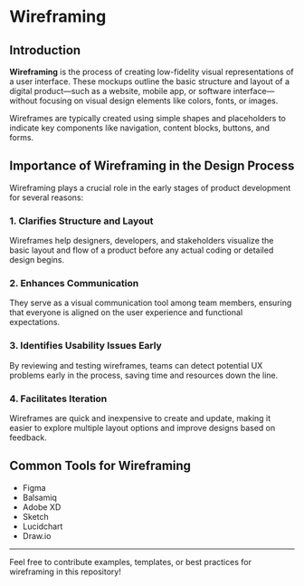 # Wireframing

## Introduction

**Wireframing** is the process of creating low-fidelity visual representations of a user interface. These mockups outline the basic structure and layout of a digital product—such as a website, mobile app, or software interface—without focusing on visual design elements like colors, fonts, or images.

Wireframes are typically created using simple shapes and placeholders to indicate key components like navigation, content blocks, buttons, and forms.

## Importance of Wireframing in the Design Process

Wireframing plays a crucial role in the early stages of product development for several reasons:

### 1. **Clarifies Structure and Layout**
Wireframes help designers, developers, and stakeholders visualize the basic layout and flow of a product before any actual coding or detailed design begins.

### 2. **Enhances Communication**
They serve as a visual communication tool among team members, ensuring that everyone is aligned on the user experience and functional expectations.

### 3. **Identifies Usability Issues Early**
By reviewing and testing wireframes, teams can detect potential UX problems early in the process, saving time and resources down the line.

### 4. **Facilitates Iteration**
Wireframes are quick and inexpensive to create and update, making it easier to explore multiple layout options and improve designs based on feedback.

## Common Tools for Wireframing

- Figma
- Balsamiq
- Adobe XD
- Sketch
- Lucidchart
- Draw.io

---

Feel free to contribute examples, templates, or best practices for wireframing in this repository!
